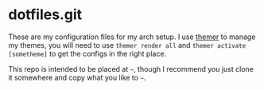 dotfiles.git
============

These are my configuration files for my arch setup.
I use [themer](/S0lll0s/themer) to manage my themes, you will need to use `themer render all` and `themer activate [sometheme]` to get the configs in the right place.

This repo is intended to be placed at `~`, though I recommend you just clone it somewhere and copy what you like to `~`.
